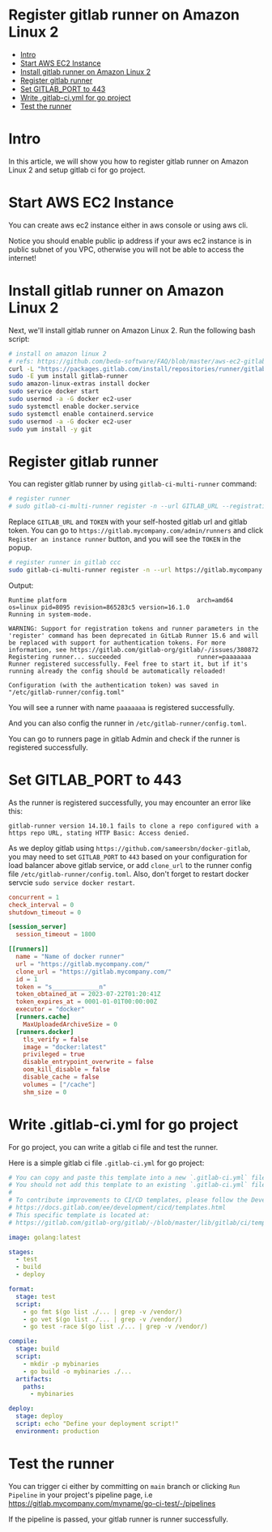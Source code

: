 # Register gitlab runner on Amazon Linux 2

- [Intro](#intro)
- [Start AWS EC2 Instance](#start-aws-ec2-instance)
- [Install gitlab runner on Amazon Linux 2](#install-gitlab-runner-on-amazon-linux-2)
- [Register gitlab runner](#register-gitlab-runner)
- [Set GITLAB_PORT to 443](#set-gitlab_port-to-443)
- [Write .gitlab-ci.yml for go project](#write-gitlab-ciyml-for-go-project)
- [Test the runner](#test-the-runner)

# Intro

In this article, we will show you how to register gitlab runner on Amazon Linux 2 and setup gitlab ci for go project.

# Start AWS EC2 Instance

You can create aws ec2 instance either in aws console or using aws cli.

Notice you should enable public ip address if your aws ec2 instance is in public subnet of you VPC, otherwise you will not be able to access the internet!

# Install gitlab runner on Amazon Linux 2

Next, we'll install gitlab runner on Amazon Linux 2. Run the following bash script:

```bash
# install on amazon linux 2
# refs: https://github.com/beda-software/FAQ/blob/master/aws-ec2-gitlab-runner.md
curl -L "https://packages.gitlab.com/install/repositories/runner/gitlab-runner/script.rpm.sh" | sudo bash
sudo -E yum install gitlab-runner
sudo amazon-linux-extras install docker
sudo service docker start
sudo usermod -a -G docker ec2-user
sudo systemctl enable docker.service
sudo systemctl enable containerd.service
sudo usermod -a -G docker ec2-user
sudo yum install -y git
```

# Register gitlab runner

You can register gitlab runner by using `gitlab-ci-multi-runner` command:

```bash
# register runner
# sudo gitlab-ci-multi-runner register -n --url GITLAB_URL --registration-token "TOKEN"   --executor docker   --description "Name of docker runner"   --docker-image "docker:latest" --docker-privileged
```

Replace `GITLAB_URL` and `TOKEN` with your self-hosted gitlab url and gitlab token. You can go to `https://gitlab.mycompany.com/admin/runners` and click `Register an instance runner` button, and you will see the `TOKEN` in the popup.

```bash
# register runner in gitlab ccc
sudo gitlab-ci-multi-runner register -n --url https://gitlab.mycompany.com/ --registration-token "A____TOKEN_____A"   --executor docker   --description "Name of docker runner"   --docker-image "docker:latest" --docker-privileged
```

Output:

```
Runtime platform                                    arch=amd64 os=linux pid=8095 revision=865283c5 version=16.1.0
Running in system-mode.

WARNING: Support for registration tokens and runner parameters in the 'register' command has been deprecated in GitLab Runner 15.6 and will be replaced with support for authentication tokens. For more information, see https://gitlab.com/gitlab-org/gitlab/-/issues/380872
Registering runner... succeeded                     runner=paaaaaaa
Runner registered successfully. Feel free to start it, but if it's running already the config should be automatically reloaded!

Configuration (with the authentication token) was saved in "/etc/gitlab-runner/config.toml"
```

You will see a runner with name `paaaaaaa` is registered successfully.

And you can also config the runner in `/etc/gitlab-runner/config.toml`.

You can go to runners page in gitlab Admin and check if the runner is registered successfully.

# Set GITLAB_PORT to 443

As the runner is registered successfully, you may encounter an error like this:

```
gitlab-runner version 14.10.1 fails to clone a repo configured with a https repo URL, stating HTTP Basic: Access denied.
```

As we deploy gitlab using `https://github.com/sameersbn/docker-gitlab`, you may need to set `GITLAB_PORT` to `443` based on your configuration for load balancer above gitlab service, or add `clone_url` to the runner config file `/etc/gitlab-runner/config.toml`. Also, don't forget to restart docker servcie `sudo service docker restart`.

```toml
concurrent = 1
check_interval = 0
shutdown_timeout = 0

[session_server]
  session_timeout = 1800

[[runners]]
  name = "Name of docker runner"
  url = "https://gitlab.mycompany.com/"
  clone_url = "https://gitlab.mycompany.com/"
  id = 1
  token = "s_____________n"
  token_obtained_at = 2023-07-22T01:20:41Z
  token_expires_at = 0001-01-01T00:00:00Z
  executor = "docker"
  [runners.cache]
    MaxUploadedArchiveSize = 0
  [runners.docker]
    tls_verify = false
    image = "docker:latest"
    privileged = true
    disable_entrypoint_overwrite = false
    oom_kill_disable = false
    disable_cache = false
    volumes = ["/cache"]
    shm_size = 0
```

# Write .gitlab-ci.yml for go project

For go project, you can write a gitlab ci file and test the runner.

Here is a simple gitlab ci file `.gitlab-ci.yml` for go project:

```yaml
# You can copy and paste this template into a new `.gitlab-ci.yml` file.
# You should not add this template to an existing `.gitlab-ci.yml` file by using the `include:` keyword.
#
# To contribute improvements to CI/CD templates, please follow the Development guide at:
# https://docs.gitlab.com/ee/development/cicd/templates.html
# This specific template is located at:
# https://gitlab.com/gitlab-org/gitlab/-/blob/master/lib/gitlab/ci/templates/Go.gitlab-ci.yml

image: golang:latest

stages:
  - test
  - build
  - deploy

format:
  stage: test
  script:
    - go fmt $(go list ./... | grep -v /vendor/)
    - go vet $(go list ./... | grep -v /vendor/)
    - go test -race $(go list ./... | grep -v /vendor/)

compile:
  stage: build
  script:
    - mkdir -p mybinaries
    - go build -o mybinaries ./...
  artifacts:
    paths:
      - mybinaries

deploy:
  stage: deploy
  script: echo "Define your deployment script!"
  environment: production
```

# Test the runner

You can trigger ci either by committing on `main` branch or clicking `Run Pipeline` in your project's pipeline page, i.e https://gitlab.mycompany.com/myname/go-ci-test/-/pipelines

If the pipeline is passed, your gitlab runner is runner successfully.
